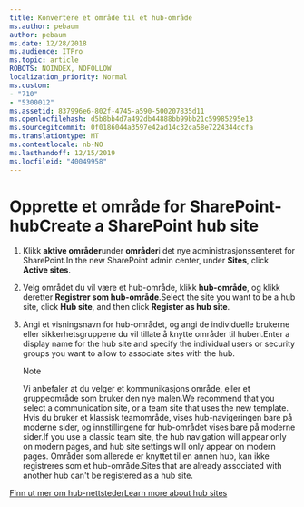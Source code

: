 ```yaml
---
title: Konvertere et område til et hub-område
ms.author: pebaum
author: pebaum
ms.date: 12/28/2018
ms.audience: ITPro
ms.topic: article
ROBOTS: NOINDEX, NOFOLLOW
localization_priority: Normal
ms.custom:
- "710"
- "5300012"
ms.assetid: 837996e6-802f-4745-a590-500207835d11
ms.openlocfilehash: d5b8bb4d7a492db44888bb99bb21c59985295e13
ms.sourcegitcommit: 0f0186044a3597e42ad14c32ca58e7224344dcfa
ms.translationtype: MT
ms.contentlocale: nb-NO
ms.lasthandoff: 12/15/2019
ms.locfileid: "40049958"
---
```

# <a name="create-a-sharepoint-hub-site"></a><span data-ttu-id="f23cc-102">Opprette et område for SharePoint-hub</span><span class="sxs-lookup"><span data-stu-id="f23cc-102">Create a SharePoint hub site</span></span>

1. <span data-ttu-id="f23cc-103">Klikk **aktive områder**under **områder**i det nye administrasjonssenteret for SharePoint.</span><span class="sxs-lookup"><span data-stu-id="f23cc-103">In the new SharePoint admin center, under **Sites**, click **Active sites**.</span></span>

2. <span data-ttu-id="f23cc-104">Velg området du vil være et hub-område, klikk **hub-område**, og klikk deretter **Registrer som hub-område**.</span><span class="sxs-lookup"><span data-stu-id="f23cc-104">Select the site you want to be a hub site, click **Hub site**, and then click **Register as hub site**.</span></span>

3. <span data-ttu-id="f23cc-105">Angi et visningsnavn for hub-området, og angi de individuelle brukerne eller sikkerhetsgruppene du vil tillate å knytte områder til huben.</span><span class="sxs-lookup"><span data-stu-id="f23cc-105">Enter a display name for the hub site and specify the individual users or security groups you want to allow to associate sites with the hub.</span></span>

    > [!NOTE]
    >  <span data-ttu-id="f23cc-106">Vi anbefaler at du velger et kommunikasjons område, eller et gruppeområde som bruker den nye malen.</span><span class="sxs-lookup"><span data-stu-id="f23cc-106">We recommend that you select a communication site, or a team site that uses the new template.</span></span> <span data-ttu-id="f23cc-107">Hvis du bruker et klassisk teamområde, vises hub-navigeringen bare på moderne sider, og innstillingene for hub-området vises bare på moderne sider.</span><span class="sxs-lookup"><span data-stu-id="f23cc-107">If you use a classic team site, the hub navigation will appear only on modern pages, and hub site settings will only appear on modern pages.</span></span> <span data-ttu-id="f23cc-108">Områder som allerede er knyttet til en annen hub, kan ikke registreres som et hub-område.</span><span class="sxs-lookup"><span data-stu-id="f23cc-108">Sites that are already associated with another hub can't be registered as a hub site.</span></span>
  
[<span data-ttu-id="f23cc-109">Finn ut mer om hub-nettsteder</span><span class="sxs-lookup"><span data-stu-id="f23cc-109">Learn more about hub sites</span></span>](https://go.microsoft.com/fwlink/?linkid=869149)
  